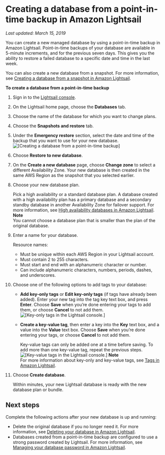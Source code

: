# Creating a database from a point\-in\-time backup in Amazon Lightsail<a name="amazon-lightsail-creating-a-database-from-point-in-time-backup"></a>

 *Last updated: March 15, 2019* 

You can create a new managed database by using a point\-in\-time backup in Amazon Lightsail\. Point\-in\-time backups of your database are available in 5\-minute increments, and for the previous seven days\. This gives you the ability to restore a failed database to a specific date and time in the last week\.

You can also create a new database from a snapshot\. For more information, see [Creating a database from a snapshot in Amazon Lightsail](amazon-lightsail-creating-a-database-from-snapshot.md)\.

**To create a database from a point\-in\-time backup**

1. Sign in to the [Lightsail console](https://lightsail.aws.amazon.com/)\.

1. On the Lightsail home page, choose the **Databases** tab\.

1. Choose the name of the database for which you want to change plans\.

1. Choose the **Snapshots and restore** tab\.

1. Under the **Emergency restore** section, select the date and time of the backup that you want to use for your new database\.  
![\[Creating a database from a point-in-time backup\]](https://d9yljz1nd5001.cloudfront.net/en_us/f1c62fa5316bf1df017e7afb5a0e0a21/images/amazon-lightsail-create-new-database-from-emergency-restore.png)

1. Choose **Restore to new database**\.

1. On the **Create a new database** page, choose **Change zone** to select a different Availability Zone\. Your new database is then created in the same AWS Region as the snapshot that you selected earlier\.

1. Choose your new database plan\.

   Pick a high availability or a standard database plan\. A database created with a high availability plan has a primary database and a secondary standby database in another Availability Zone for failover support\. For more information, see [High availability databases in Amazon Lightsail](amazon-lightsail-high-availability-databases.md)\.
**Note**  
You cannot choose a database plan that is smaller than the plan of the original database\.

1. Enter a name for your database\.

   Resource names:
   + Must be unique within each AWS Region in your Lightsail account\.
   + Must contain 2 to 255 characters\.
   + Must start and end with an alphanumeric character or number\.
   + Can include alphanumeric characters, numbers, periods, dashes, and underscores\.

1. Choose one of the following options to add tags to your database:
   + **Add key\-only tags** or **Edit key\-only tags** \(if tags have already been added\)\. Enter your new tag into the tag key text box, and press **Enter**\. Choose **Save** when you’re done entering your tags to add them, or choose **Cancel** to not add them\.  
![\[Key-only tags in the Lightsail console.\]](https://d9yljz1nd5001.cloudfront.net/en_us/f1c62fa5316bf1df017e7afb5a0e0a21/images/amazon-lightsail-key-only-tags.png)
   + **Create a key\-value tag**, then enter a key into the **Key** text box, and a value into the **Value** text box\. Choose **Save** when you’re done entering your tags, or choose **Cancel** to not add them\.

     Key\-value tags can only be added one at a time before saving\. To add more than one key\-value tag, repeat the previous steps\.  
![\[Key-value tags in the Lightsail console.\]](https://d9yljz1nd5001.cloudfront.net/en_us/f1c62fa5316bf1df017e7afb5a0e0a21/images/amazon-lightsail-key-value-tag.png)
**Note**  
For more information about key\-only and key\-value tags, see [Tags in Amazon Lightsail](amazon-lightsail-tags.md)\.

1. Choose **Create database**\.

   Within minutes, your new Lightsail database is ready with the new database plan or bundle\.

## Next steps<a name="creating-a-database-from-point-in-time-backup-next-steps"></a>

Complete the following actions after your new database is up and running:
+ Delete the original database if you no longer need it\. For more information, see [Deleting your database in Amazon Lightsail](amazon-lightsail-deleting-your-database.md)\.
+ Databases created from a point\-in\-time backup are configured to use a strong password created by Lightsail\. For more information, see [Managing your database password in Amazon Lightsail](amazon-lightsail-managing-database-password.md)\.